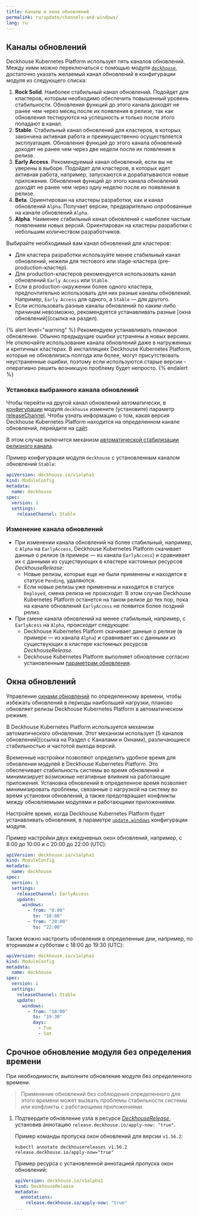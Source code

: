 ```yaml
---
title: Каналы и окна обновлений
permalink: ru/update/channels-and-windows/
lang: ru
---
```


## Каналы обновлений

Deckhouse Kubernetes Platform использует пять каналов обновлений. Между ними можно переключаться с помощью модуля [`deckhouse`](modules/002-deckhouse), достаточно указать желаемый канал обновлений в конфигурации модуля из следующего списка:

1. **Rock Solid**. Наиболее стабильный канал обновлений. Подойдет для кластеров, которым необходимо обеспечить повышенный уровень стабильности. Обновления функций до этого канала доходят не ранее чем через месяц после их появления в релизе, так как обновления тестируются на успешность и только после этого попадают в канал.
2. **Stable**. Стабильный канал обновлений для кластеров, в которых закончена активная работа и преимущественно осуществляется эксплуатация. Обновления функций до этого канала обновлений доходят не ранее чем через две недели после их появления в релизе.
3. **Early Access**. Рекомендуемый канал обновлений, если вы не уверены в выборе. Подойдет для кластеров, в которых идет активная работа, например, запускаются и дорабатываются новые приложения. Обновления функций до этого канала обновлений доходят не ранее чем через одну неделю после их появления в релизе.
4. **Beta**. Ориентирован на кластеры разработки, как и канал обновлений `Alpha`. Получает версии, предварительно опробованные на канале обновлений `Alpha`.
5. **Alpha**. Наименее стабильный канал обновлений с наиболее частым появлением новых версий. Ориентирован на кластеры разработки с небольшим количеством разработчиков.

Выбирайте необходимый вам канал обновлений для кластеров:
* Для кластера разработки используйте менее стабильный канал обновлений, нежели для тестового или stage-кластера (pre-production-кластер). 
* Для production-кластеров рекомендуется использовать канал обновлений `Early Access` или `Stable`. 
* Если в production-окружении более одного кластера, предпочтительно использовать для них разные каналы обновлений. Например, `Early Access` для одного, а `Stable` — для другого. 
* Если использовать разные каналы обновлений по каким-либо причинам невозможно, рекомендуется устанавливать разные [окна обновлений](ссылка на раздел).

{% alert level="warning" %}
Рекомендуем устанавливать плановое обновление. Обычно предыдущие ошибки устранены в новых версиях. Не отключайте использование канала обновлений даже в нагруженных и критичных кластерах. В инсталляциях Deckhouse Kubernetes Platform, которые не обновлялись полгода или более, могут присутствовать неустраненные ошибки, поэтому если используются старые версии - оперативно решить возникшую проблему будет непросто.
{% endalert %}

### Установка выбранного канала обновлений

Чтобы перейти на другой канал обновлений автоматически, в [конфигурации](modules/002-deckhouse/configuration.html) модуля `deckhouse` измените (установите) параметр [releaseChannel](modules/002-deckhouse/configuration.html#parameters-releasechannel).
Чтобы узнать информацию о том, какая версия Deckhouse Kubernetes Platform находится на определенном канале обновлений, перейдите на [сайт](https://flow.deckhouse.io).

В этом случае включится механизм [автоматической стабилизации релизного канала](#как-работает-автоматическое-обновление-deckhouse).

Пример конфигурации модуля `deckhouse` с установленным каналом обновлений `Stable`:

```yaml
apiVersion: deckhouse.io/v1alpha1
kind: ModuleConfig
metadata:
  name: deckhouse
spec:
  version: 1
  settings:
    releaseChannel: Stable
```


### Изменение канала обновлений

* При изменении канала обновлений на более стабильный, например, с `Alpha` на `EarlyAccess`, Deckhouse Kubernetes Platform скачивает данные о релизе (в примере — из канала `EarlyAccess`) и сравнивает их с данными из существующих в кластере кастомных ресурсов *DeckhouseRelease*:
  * Новые релизы, которые еще не были применены и находятся в статусе `Pending`, удаляются.
  * Если новые релизы уже применены и находятся в статусе `Deployed`, смена релиза не происходит. В этом случае Deckhouse Kubernetes Platform останется на таком релизе до тех пор, пока на канале обновлений `EarlyAccess` не появится более поздний релиз.
* При смене канала обновлений на менее стабильный, например, с `EarlyAcess` на `Alpha`, происходит следующее:
  * Deckhouse Kubernetes Platform скачивает данные о релизе (в примере — из канала `Alpha`) и сравнивает их с данными из существующих в кластере кастомных ресурсов *DeckhouseRelease*.
  * Deckhouse Kubernetes Platform выполняет обновление согласно установленным [параметрам обновления](modules/002-deckhouse/configuration.html#parameters-update).

## Окна обновлений

Управление [окнами обновлений](/documentation/v1/modules/002-deckhouse/configuration.html#parameters-update-windows) по определенному времени, чтобы избежать обновлений в периоды наибольшей нагрузки, планово обновляет релизы Deckhouse Kubernetes Platform в автоматическом режиме.

  В Deckhouse Kubernetes Platform используется механизм автоматического обновления. Этот механизм использует [5 каналов обновлений](ссылка на Раздел с Каналами и Окнами), различающиеся стабильностью и частотой выхода версий.

Временные настройки позволяют определить удобное время для обновления модулей в Deckhouse Kubernetes Platform. Это обеспечивает стабильность системы во время обновлений и минимизирует возможные негативные влияния на работающие приложения.
Установка обновлений в определенное время позволяет минимизировать проблемы, связанные с нагрузкой на систему во время установки обновлений, а также предотвращает конфликты между обновляемыми модулями и работающими приложениями.

Настройте время, когда Deckhouse Kubernetes Platform будет устанавливать обновления, в параметре [`update.windows`](configuration.html#parameters-update-windows) конфигурации модуля.

Пример настройки двух ежедневных окон обновлений, например, с 8:00 до 10:00 и c 20:00 до 22:00 (UTC):

```yaml
apiVersion: deckhouse.io/v1alpha1
kind: ModuleConfig
metadata:
  name: deckhouse
spec:
  version: 1
  settings:
    releaseChannel: EarlyAccess
    update:
      windows: 
        - from: "8:00"
          to: "10:00"
        - from: "20:00"
          to: "22:00"
```

Также можно настроить обновления в определенные дни, например, по вторникам и субботам с 18:00 до 19:30 (UTC):

```yaml
apiVersion: deckhouse.io/v1alpha1
kind: ModuleConfig
metadata:
  name: deckhouse
spec:
  version: 1
  settings:
    releaseChannel: Stable
    update:
      windows: 
        - from: "18:00"
          to: "19:30"
          days:
            - Tue
            - Sat
```

## Срочное обновление модуля без определения времени

При необходимости, выполните обновление модуля без определенного времени.

   > Применение обновлений без соблюдения определенного для этого времени может вызвать проблемы стабильности системы или конфликты с работающими приложениями.

1. Подтвердите обновление узла в ресурсе [*DeckhouseRelease*](modules/002-deckhouse/cr.html#deckhouserelease), установив аннотацию `release.deckhouse.io/apply-now: "true"`.

   Пример команды пропуска окон обновлений для версии `v1.56.2`:

   ```shell
   kubectl annotate deckhousereleases v1.56.2 release.deckhouse.io/apply-now="true"
   ```

   Пример ресурса с установленной аннотацией пропуска окон обновлений:

   ```yaml
   apiVersion: deckhouse.io/v1alpha1
   kind: DeckhouseRelease
   metadata:
     annotations:
       release.deckhouse.io/apply-now: "true"
   ...
   ```